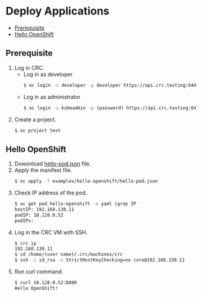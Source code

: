 # Deploy Applications
- [Prerequisite](#prerequisite)
- [Hello OpenShift](#hello-openshift)

## Prerequisite
1. Log in CRC.
   - Log in as developer
     ```sh
     $ oc login -u developer -p developer https://api.crc.testing:6443
     ```
   - Log in as administrator
     ```sh
     $ oc login -u kubeadmin -p (password) https://api.crc.testing:6443
     ```
1. Create a project.
   ```sh
   $ oc project test
   ```
## Hello OpenShift 
1. Dowonload [hello-pod.json](https://github.com/openshift/origin/blob/master/examples/hello-openshift/hello-pod.json) file.
1. Apply the manifest file.
   ```sh
   $ oc apply -f examples/hello-openshift/hello-pod.json
   ```
1. Check IP address of the pod.
   ```sh
   $ oc get pod hello-openshift -o yaml |grep IP
   hostIP: 192.168.130.11
   podIP: 10.128.0.52
   podIPs:
   ```
1. Log in the CRC VM with SSH.
   ```sh
   $ crc ip
   192.168.130.11
   $ cd /home/(user name)/.crc/machines/crc
   $ ssh -i id_rsa -o StrictHostKeyChecking=no core@192.168.130.11
   ```
1. Run curl command.
   ```sh
   $ curl 10.128.0.52:8080
   Hello OpenShift!
   ```
